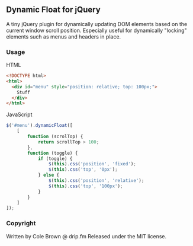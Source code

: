 Dynamic Float for jQuery
-------------
A tiny jQuery plugin for dynamically updating DOM elements based on the current window scroll position. Especially useful for dynamically "locking" elements such as menus and headers in place.

### Usage

HTML

```html
<!DOCTYPE html>
<html>
  <div id="menu" style="position: relative; top: 100px;">
    Stuff
  </div>
</html>
```

JavaScript

```javascript
$('#menu').dynamicFloat([
	[
		function (scrolTop) {
			return scrollTop > 100;
		},
		function (toggle) {
			if (toggle) {
				$(this).css('position', 'fixed');
				$(this).css('top', '0px');
			} else {
				$(this).css('position', 'relative');
				$(this).css('top', '100px');
			}
		}
	]
]);
```

### Copyright
Written by Cole Brown @ drip.fm
Released under the MIT license.

